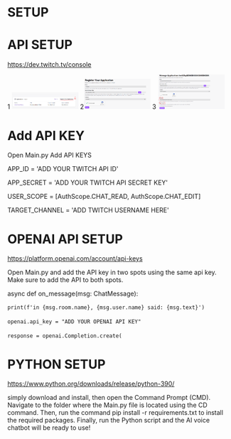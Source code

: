 # SETUP


# API SETUP

  https://dev.twitch.tv/console

<p float="left">
   1 <img src="imgs/api1.PNG" width="150" />
    2<img src="imgs/api2.PNG" width="150" /> 
   3 <img src="imgs/api3.PNG" width="150" />
</p>


# Add API KEY
Open Main.py Add API KEYS

APP_ID = 'ADD YOUR TWITCH API ID'

APP_SECRET = 'ADD YOUR TWITCH API SECRET KEY'

USER_SCOPE = [AuthScope.CHAT_READ, AuthScope.CHAT_EDIT]

TARGET_CHANNEL = 'ADD TWITCH USERNAME HERE'

# OPENAI API SETUP

https://platform.openai.com/account/api-keys

Open Main.py and add the API key in two spots using the same api key. Make sure to add the API to both spots.

async def on_message(msg: ChatMessage):

    print(f'in {msg.room.name}, {msg.user.name} said: {msg.text}')

    openai.api_key = "ADD YOUR OPENAI API KEY"

    response = openai.Completion.create(


# PYTHON SETUP

https://www.python.org/downloads/release/python-390/

 simply download and install, then open the Command Prompt (CMD). Navigate to the folder where the Main.py file is located using the CD command. Then, run the command pip install -r requirements.txt to install the required packages. Finally, run the Python script and the AI voice chatbot will be ready to use!